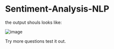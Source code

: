 # Sentiment-Analysis-NLP

the output shouls looks like:

![image](https://github.com/Yuanwyun/Sentiment-Analysis-NLP/assets/154740861/24ecd992-bfe4-4fce-8914-5070e80efd4b)

Try more questions test it out.
